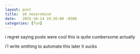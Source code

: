 ```yaml
---
layout: post
title:  ok nevernmind
date:   2025-10-24 19:26:00 -0300
categories: [fun]
---
```

i regret saying posts were cool this is quite cumbersome actually

i'l write smthing to automate this later it sucks